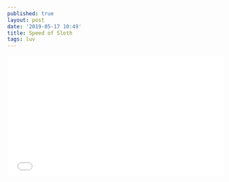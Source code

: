 ```yaml
---
published: true
layout: post
date: '2019-05-17 10:49'
title: Speed of Sloth
tags: luv 
---
```

<iframe src="//content.jwplatform.com/players/tu7dIbeE-coeAxn20.html" width="500" height="280" frameborder="0" scrolling="auto"></iframe>
